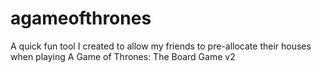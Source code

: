 # agameofthrones
A quick fun tool I created to allow my friends to pre-allocate their houses when playing A Game of Thrones: The Board Game v2
